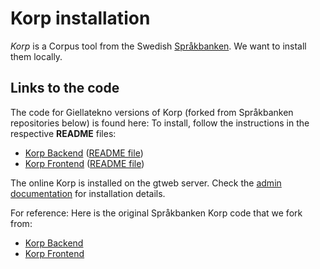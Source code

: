 # Korp installation

_Korp_ is a Corpus tool from the Swedish
[Språkbanken](http://sprakbanken.gu.se). We want to install them locally.

## Links to the code

The code for Giellatekno versions of Korp (forked from Språkbanken repositories below) is found here: To install, follow the instructions in the respective **README** files:

- [Korp Backend](https://github.com/giellatekno/korp-backend/tree/gt_20181106) ([README file](https://github.com/giellatekno/korp-backend/blob/dev/README.md))
- [Korp Frontend](https://github.com/giellatekno/korp-frontend/tree/gt_v6.0.1) ([README file](https://github.com/giellatekno/korp-frontend/blob/dev/README.md))

The online Korp is installed on the gtweb server.
Check the [admin documentation](https://gtsvn.uit.no/private/trunk/admin/README-admin-gtweb-01.txt) for installation details.

For reference: Here is the original Språkbanken Korp code that we fork from:

- [Korp Backend](https://github.com/spraakbanken/korp-backend/)
- [Korp Frontend](https://github.com/spraakbanken/korp-frontend/)
